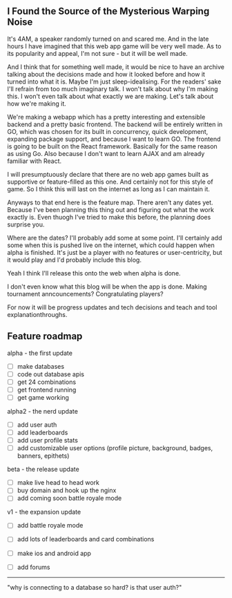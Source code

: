 ## I Found the Source of the Mysterious Warping Noise

It's 4AM, a speaker randomly turned on and scared me. 
And in the late hours I have imagined that this web app game will be very well made.
As to its popularity and appeal, I'm not sure - but it will be well made.

And I think that for something well made, it would be nice to have an archive talking about the decisions made
and how it looked before and how it turned into what it is. Maybe I'm just sleep-idealising. 
For the readers' sake I'll refrain from too much imaginary talk. I won't talk about why I'm making this.
I won't even talk about what exactly we are making. Let's talk about how we're making it.

We're making a webapp which has a pretty interesting and extensible backend 
and a pretty basic frontend. The backend will be entirely written in GO,
which was chosen for its built in concurrency, quick development, expanding package support,
and because I want to learn GO. The frontend is going to be built on the React framework. Basically for the same reason
as using Go. Also because I don't want to learn AJAX and am already familiar with React.

I will presumptuously declare that there are no web app games built as supportive or feature-filled as this one.
And certainly not for this style of game. So I think this will last on the internet as long as I can maintain it.

Anyways to that end here is the feature map. There aren't any dates yet. Because I've been planning this thing out 
and figuring out what the work exactly is. Even thuogh I've tried to make this before, the planning does surprise you.

Where are the dates? I'll probably add some at some point.
I'll certainly add some when this is pushed live on the internet, which could happen when alpha is finished.
It's just be a player with no features or user-centricity, but it would play and I'd probably include this blog. 

Yeah I think I'll release this onto the web when alpha is done. 

I don't even know what this blog will be when the app is done. Making tournament anncouncements? 
Congratulating players? 

For now it will be progress updates and tech decisions and teach and tool explanationthroughs. 


## Feature roadmap

alpha - the first update
- [ ] make databases
- [ ] code out database apis
- [ ] get 24 combinations
- [ ] get frontend running
- [ ] get game working

alpha2 - the nerd update
- [ ] add user auth
- [ ] add leaderboards
- [ ] add user profile stats
- [ ] add customizable user options (profile picture, background, badges, banners, epithets)

beta - the release update
- [ ] make live head to head work
- [ ] buy domain and hook up the nginx
- [ ] add coming soon battle royale mode

v1 - the expansion update
- [ ] add battle royale mode
- [ ] add lots of leaderboards and card combinations
- [ ] make ios and android app
- [ ] add forums


---

"why is connecting to a database so hard? is that user auth?"
